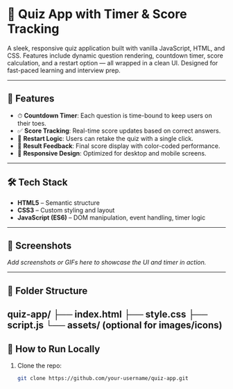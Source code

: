  # 🧠 Quiz App with Timer & Score Tracking

A sleek, responsive quiz application built with vanilla JavaScript, HTML, and CSS. Features include dynamic question rendering, countdown timer, score calculation, and a restart option — all wrapped in a clean UI. Designed for fast-paced learning and interview prep.

---

## 🚀 Features

- ⏱ **Countdown Timer**: Each question is time-bound to keep users on their toes.
- ✅ **Score Tracking**: Real-time score updates based on correct answers.
- 🔁 **Restart Logic**: Users can retake the quiz with a single click.
- 🎯 **Result Feedback**: Final score display with color-coded performance.
- 📱 **Responsive Design**: Optimized for desktop and mobile screens.

---

## 🛠 Tech Stack

- **HTML5** – Semantic structure
- **CSS3** – Custom styling and layout
- **JavaScript (ES6)** – DOM manipulation, event handling, timer logic

---

## 📸 Screenshots

_Add screenshots or GIFs here to showcase the UI and timer in action._

---
## 📂 Folder Structure
quiz-app/
        ├── index.html
        ├── style.css 
        ├── script.js 
        └── assets/ (optional for images/icons)
---

## 🧪 How to Run Locally

1. Clone the repo:
   ```bash
   git clone https://github.com/your-username/quiz-app.git


